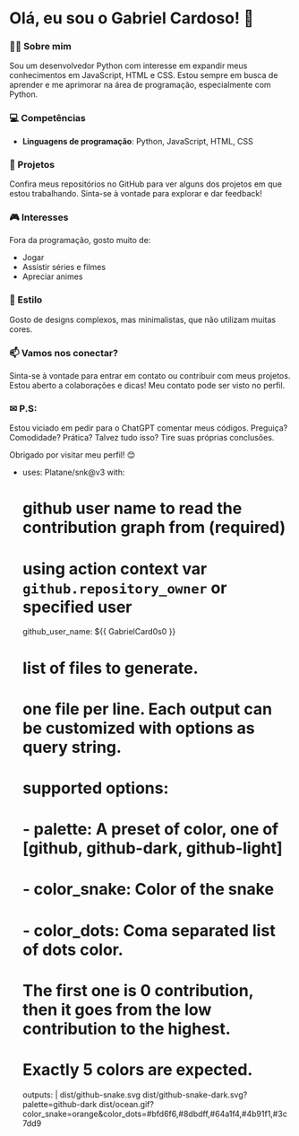 # Olá, eu sou o Gabriel Cardoso! 👋

### 👨‍💻 Sobre mim
Sou um desenvolvedor Python com interesse em expandir meus conhecimentos em JavaScript, HTML e CSS. Estou sempre em busca de aprender e me aprimorar na área de programação, especialmente com Python.

### 💻 Competências
- **Linguagens de programação**: Python, JavaScript, HTML, CSS

### 📂 Projetos
Confira meus repositórios no GitHub para ver alguns dos projetos em que estou trabalhando. Sinta-se à vontade para explorar e dar feedback!

### 🎮 Interesses
Fora da programação, gosto muito de:
- Jogar
- Assistir séries e filmes
- Apreciar animes

### 🎨 Estilo
Gosto de designs complexos, mas minimalistas, que não utilizam muitas cores.

### 📫 Vamos nos conectar?
Sinta-se à vontade para entrar em contato ou contribuir com meus projetos. Estou aberto a colaborações e dicas!
Meu contato pode ser visto no perfil.

### ✉ P.S:
Estou viciado em pedir para o ChatGPT comentar meus códigos. Preguiça? Comodidade? Prática? Talvez tudo isso? Tire suas próprias conclusões.

Obrigado por visitar meu perfil! 😊
- uses: Platane/snk@v3
  with:
    # github user name to read the contribution graph from (**required**)
    # using action context var `github.repository_owner` or specified user
    github_user_name: ${{ GabrielCard0s0 }}

    # list of files to generate.
    # one file per line. Each output can be customized with options as query string.
    #
    #  supported options:
    #  - palette:     A preset of color, one of [github, github-dark, github-light]
    #  - color_snake: Color of the snake
    #  - color_dots:  Coma separated list of dots color.
    #                 The first one is 0 contribution, then it goes from the low contribution to the highest.
    #                 Exactly 5 colors are expected.
    outputs: |
      dist/github-snake.svg
      dist/github-snake-dark.svg?palette=github-dark
      dist/ocean.gif?color_snake=orange&color_dots=#bfd6f6,#8dbdff,#64a1f4,#4b91f1,#3c7dd9

